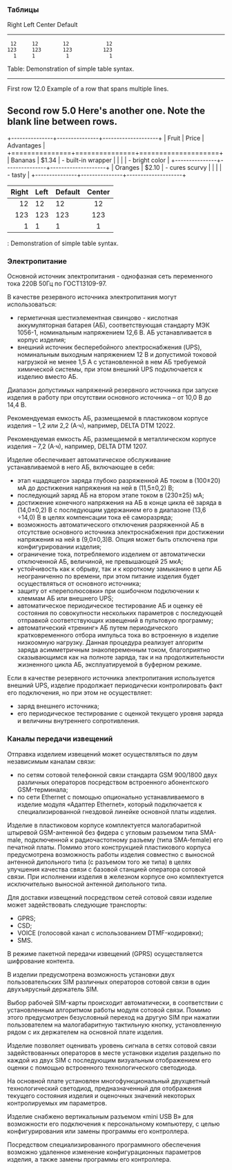 ### Таблицы

  Right     Left     Center     Default
-------     ------ ----------   -------
     12     12        12            12
    123     123       123          123
      1     1          1             1

Table:  Demonstration of simple table syntax.


----------- ------- --------------- -------------------------
   First    row                12.0 Example of a row that
                                    spans multiple lines.

  Second    row                 5.0 Here's another one. Note
                                    the blank line between
                                    rows.
-------------------------------------------------------------


+---------------+---------------+--------------------+
| Fruit         | Price         | Advantages         |
+===============+===============+====================+
| Bananas       | $1.34         | - built-in wrapper |
|               |               | - bright color     |
+---------------+---------------+--------------------+
| Oranges       | $2.10         | - cures scurvy     |
|               |               | - tasty            |
+---------------+---------------+--------------------+


| Right | Left | Default | Center |
|------:|:-----|---------|:------:|
|   12  |  12  |    12   |    12  |
|  123  |  123 |   123   |   123  |
|    1  |    1 |     1   |     1  |

  : Demonstration of simple table syntax.
  


### Электропитание

Основной источник электропитания - однофазная сеть переменного тока 220В 50Гц по ГОСТ13109-97.

В качестве резервного источника электропитания могут использоваться:

* герметичная шестиэлементная свинцово - кислотная аккумуляторная батарея (АБ), соответствующая  стандарту  МЭК 1056-1,  номинальным напряжением  12,6 В.  АБ устанавливается в корпус изделия;
* внешний источник бесперебойного электроснабжения (UPS), номинальным выходным напряжением 12 В и допустимой токовой нагрузкой не менее 1,5 А с установленной в нем АБ требуемой химической системы, при этом внешний UPS подключается к  изделию вместо АБ.

Диапазон допустимых напряжений резервного источника при запуске изделия в работу при отсутствии основного источника – от 10,0 В до 14,4 В.

Рекомендуемая емкость АБ, размещаемой в пластиковом корпусе изделия – 1,2 или 2,2 (А·ч), например, DELTA DTM 12022.

Рекомендуемая емкость АБ, размещаемой в металлическом корпусе изделия – 7,2 (А·ч), например, DELTA DTM 1207.

Изделие обеспечивает автоматическое обслуживание устанавливаемой в него АБ,  включающее в себя:

* этап «щадящего» заряда глубоко разряженной АБ током в (100±20) мА до достижения напряжения на ней в (11,5±0,2) В;
* последующий заряд АБ на втором этапе током в (230±25) мА;
* достижение конечного напряжения на АБ в конце цикла её заряда в (14,0±0,2) В с последующим удержанием его в диапазоне (13,6 ÷14,0) В в целях компенсации тока её саморазряда;
* возможность автоматического отключения разряженной АБ в отсутствие основного источника электроснабжения при достижении напряжения на ней в (9,0±0,3)В. Опция может быть отключена при конфигурировании  изделия;
* ограничение тока, потребляемого изделием от автоматически отключенной АБ,  величиной, не  превышающей 25 мкА;
* устойчивость как к обрыву, так и к короткому замыканию в цепи АБ неограниченно по времени, при этом питание изделия будет осуществляться от основного источника;
* защиту от «переполюсовки» при ошибочном подключении к клеммам АБ или внешнего UPS;
* автоматическое периодическое тестирование АБ и оценку её состояния  по совокупности нескольких параметров с последующей отправкой соответствующих извещений в пультовую программу;
* автоматический «тренинг» АБ путем периодического кратковременного отбора импульса тока во встроенную в изделие низкоомную нагрузку. Данная процедура реализует алгоритм заряда асимметричным знакопеременным током, благоприятно сказывающимся как на полноте заряда, так и на продолжительности жизненного цикла АБ, эксплуатируемой в буферном режиме.

Если в качестве резервного источника электропитания используется внешний UPS, изделие продолжает периодически контролировать факт его подключения, но при этом не осуществляет:

* заряд внешнего источника;
* его периодическое тестирование с оценкой текущего уровня заряда и величины внутреннего сопротивления.

### Каналы передачи извещений

Отправка изделием извещений может осуществляться по двум  независимым каналам связи:

* по сетям сотовой телефонной связи стандарта GSM 900/1800 двух различных операторов посредством встроенного абонентского GSM-терминала;
* по сети Ethernet с помощью опционально устанавливаемого в изделие модуля «Адаптер Ethernet», который подключается к специализированной гнездовой линейке основной платы изделия.

Изделие в пластиковом корпусе комплектуется малогабаритной штыревой GSM-антенной без фидера с угловым разъемом типа SMA-male, подключенной к радиочастотному разъему (типа SMA-female) его печатной платы. Помимо этого конструкцией пластикового корпуса предусмотрена возможность работы изделия совместно с выносной антенной дипольного типа (с  разъемом того же типа) в целях улучшения качества связи с базовой станцией оператора сотовой связи. При исполнении изделия в железном корпусе оно комплектуется исключительно выносной антенной дипольного типа.

Для доставки извещений посредством сетей сотовой связи изделие может задействовать следующие транспорты:

* GPRS;
* CSD;
* VOICE (голосовой канал с использованием DTMF-кодировки);
* SMS.

В режиме пакетной передачи извещений (GPRS) осуществляется шифрование контента.

В изделии предусмотрена возможность установки двух пользовательских  SIM различных операторов сотовой связи в один двухъярусный держатель SIM.

Выбор рабочей SIM-карты происходит автоматически, в соответствии с установленным алгоритмом работы модуля сотовой связи. Помимо этого  предусмотрен безусловный переход на другую SIM при нажатии пользователем на малогабаритную тактильную кнопку, установленную  рядом с их держателем на основной плате изделия.

Изделие позволяет оценивать уровень сигнала в сетях сотовой связи задействованных операторов в месте установки изделия раздельно по каждой из двух SIM с последующим визуальным отображением его оценки с помощью встроенного технологического светодиода.

На основной плате установлен многофункциональный двухцветный технологический светодиод, предназначенный для отображения текущего состояния изделия и оценочных значений некоторых контролируемых им параметров.

Изделие снабжено вертикальным разъемом «mini USB B» для возможности его подключения к персональному компьютеру, с целью конфигурирования или замены программы его контроллера.

Посредством специализированного программного обеспечения возможно удаленное изменение конфигурационных параметров изделия, а также замены программы его контроллера.